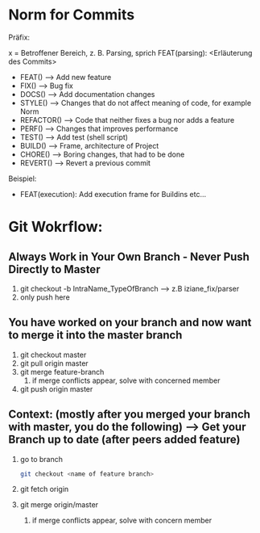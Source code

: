 # Norm for Commits

Präfix:

x = Betroffener Bereich, z. B. Parsing, sprich FEAT(parsing): <Erläuterung des Commits>

- FEAT(<x>) —> Add new feature
- FIX(<x>) —> Bug fix
- DOCS(<x>) —> Add documentation changes
- STYLE(<x>) —> Changes that do not affect meaning of code, for example Norm
- REFACTOR(<x>) —> Code that neither fixes a bug nor adds a feature
- PERF(<x>) —> Changes that improves performance
- TEST(<x>) —> Add test (shell script)
- BUILD(<x>) —> Frame, architecture of Project
- CHORE(<x>) —> Boring changes, that had to be done
- REVERT(<x>) —> Revert a previous commit

Beispiel:

- FEAT(execution): Add execution frame for Buildins etc…


# Git Wokrflow:

## Always Work in Your Own Branch - Never Push Directly to Master
1. git checkout -b IntraName_TypeOfBranch --> z.B iziane_fix/parser
2. only push here

## You have worked on your branch and now want to merge it into the master branch

1. git checkout master
2. git pull origin master
3. git merge feature-branch
    1. if merge conflicts appear, solve with concerned member
4. git push origin master


## Context: (mostly after you merged your branch with master, you do the following) —> Get your Branch up to date (after peers added feature)

1. go to branch

    ```bash
    git checkout <name of feature branch>
    ```

2. git fetch origin
3. git merge origin/master
    1. if merge conflicts appear, solve with concern member
